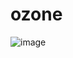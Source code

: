 # ozone
![image](https://github.com/NodeHao/ozone/assets/110811887/b8cad376-d40a-4026-89ef-d700b88046e0)


